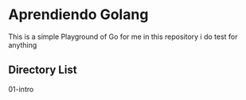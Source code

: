 # Aprendiendo Golang

This is a simple Playground of Go for me in this repository i do test for anything

## Directory List

01-intro
